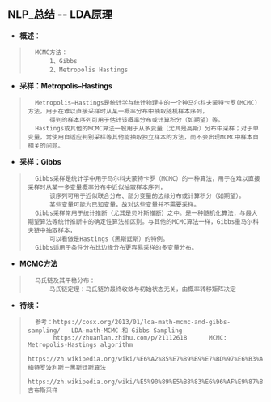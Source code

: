 ## NLP_总结 -- LDA原理
- **概述**：
>       MCMC方法：
>           1、Gibbs
>           2、Metropolis Hastings
>
>
>
>
>
>
>

- **采样：Metropolis–Hastings**
>       Metropolis–Hastings是统计学与统计物理中的一个钟马尔科夫蒙特卡罗(MCMC)方法，用于在难以直接采样时从某一概率分布中抽取随机样本序列，
>           得到的样本序列可用于估计该概率分布或计算积分（如期望）等。
>       Hastings或其他的MCMC算法一般用于从多变量（尤其是高斯）分布中采样；对于单变量，常使用自适应判别采样等其他能抽取独立样本的方法，而不会出现MCMC中样本自相关的问题。
>

- **采样：Gibbs**
>       Gibbs采样是统计学中用于马尔科夫蒙特卡罗（MCMC）的一种算法，用于在难以直接采样时从某一多变量概率分布中近似抽取样本序列，
>           该序列可用于近似联合分布、部分变量的边缘分布或计算积分（如期望）。
>           某些变量可能为已知变量，故对这些变量并不需要采样。
>       Gibbs采样常用于统计推断（尤其是贝叶斯推断）之中。是一种随机化算法，与最大期望算法等统计推断中的确定性算法相区别。与其他的MCMC算法一样，Gibbs重马尔科夫链中抽取样本，
>           可以看做是Hastings（黑斯廷斯）的特例。
>       Gibbs适用于条件分布比边缘分布更容易采样的多变量分布。
>

- **MCMC方法**
>       马氏链及其平稳分布：
>           马氏链定理：马氏链的最终收敛与初始状态无关，由概率转移矩阵决定
>
>
>
>
>
>

- **待续：**
>       参考：https://cosx.org/2013/01/lda-math-mcmc-and-gibbs-sampling/   LDA-math-MCMC 和 Gibbs Sampling
>            https://zhuanlan.zhihu.com/p/21112618      MCMC: Metropolis-Hastings algorithm
>           https://zh.wikipedia.org/wiki/%E6%A2%85%E7%89%B9%E7%BD%97%E6%B3%A2%E5%88%A9%E6%96%AF%EF%BC%8D%E9%BB%91%E6%96%AF%E5%BB%B7%E6%96%AF%E7%AE%97%E6%B3%95     梅特罗波利斯－黑斯廷斯算法
>           https://zh.wikipedia.org/wiki/%E5%90%89%E5%B8%83%E6%96%AF%E9%87%87%E6%A0%B7     吉布斯采样
>
>
>
>
>
>
>
>
>
>
>
>
>
